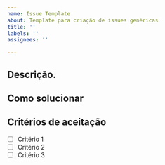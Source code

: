 ```yaml
---
name: Issue Template
about: Template para criação de issues genéricas
title: ''
labels: ''
assignees: ''

---
```


## Descrição.


<!--  ### Issue relacionada com [US <Numero>](link) <Se tiver> -->

## Como solucionar <Nao necessario>

## Critérios de aceitação

- [ ] Critério 1
- [ ] Critério 2
- [ ] Critério 3
